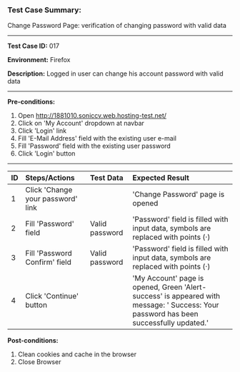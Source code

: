 
### Test Case Summary:

Change Password Page: verification of changing password with valid data

---

**Test Case ID:** 017

**Environment:** Firefox

**Description:** Logged in user can change his account password with valid data

---

**Pre-conditions:**
1. Open http://1881010.soniccv.web.hosting-test.net/
2. Click on 'My Account' dropdown at navbar
3. Click 'Login' link
4. Fill 'E-Mail Address' field with the existing user e-mail
5. Fill 'Password' field with the existing user password
6. Click 'Login' button

---

| ID  |            Steps/Actions          |    Test Data   |        Expected Result                       |
| ----|:--------------------------------- | :------------- | :------------------------------------------- |
|  1  | Click 'Change your password' link |                | 'Change Password' page is opened             |
|  2  | Fill 'Password' field             | Valid password | 'Password' field is filled with input data, symbols are replaced with points (·) |
|  3  | Fill 'Password Confirm' field     | Valid password | 'Password' field is filled with input data, symbols are replaced with points (·) |
|  4  | Click 'Continue' button           |                | 'My Account' page is opened, Green 'Alert-success' is appeared with  message: ' Success: Your password has been successfully updated.' |
 
**Post-conditions:**
1. Clean cookies and cache in the browser
2. Close Browser
